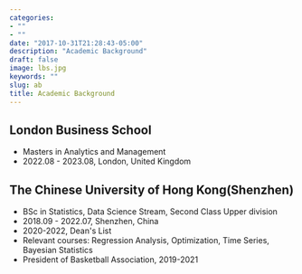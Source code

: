 ```yaml
---
categories:
- ""
- ""
date: "2017-10-31T21:28:43-05:00"
description: "Academic Background"
draft: false
image: lbs.jpg
keywords: ""
slug: ab
title: Academic Background
---
```


## London Business School
- Masters in Analytics and Management
- 2022.08 - 2023.08, London, United Kingdom 

## The Chinese University of Hong Kong(Shenzhen)
- BSc in Statistics, Data Science Stream, Second Class Upper division
- 2018.09 - 2022.07, Shenzhen, China
- 2020-2022, Dean's List
- Relevant courses: Regression Analysis, Optimization, Time Series, Bayesian Statistics
- President of Basketball Association, 2019-2021